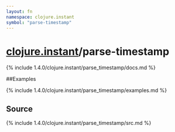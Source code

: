 ```yaml
---
layout: fn
namespace: clojure.instant
symbol: "parse-timestamp"
---
```


# [clojure.instant](../)/parse-timestamp

{% include 1.4.0/clojure.instant/parse_timestamp/docs.md %}

##Examples

{% include 1.4.0/clojure.instant/parse_timestamp/examples.md %}
## Source
{% include 1.4.0/clojure.instant/parse_timestamp/src.md %}


